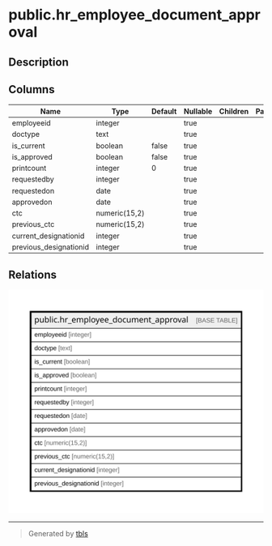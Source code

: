 # public.hr_employee_document_approval

## Description

## Columns

| Name | Type | Default | Nullable | Children | Parents | Comment |
| ---- | ---- | ------- | -------- | -------- | ------- | ------- |
| employeeid | integer |  | true |  |  |  |
| doctype | text |  | true |  |  |  |
| is_current | boolean | false | true |  |  |  |
| is_approved | boolean | false | true |  |  |  |
| printcount | integer | 0 | true |  |  |  |
| requestedby | integer |  | true |  |  |  |
| requestedon | date |  | true |  |  |  |
| approvedon | date |  | true |  |  |  |
| ctc | numeric(15,2) |  | true |  |  |  |
| previous_ctc | numeric(15,2) |  | true |  |  |  |
| current_designationid | integer |  | true |  |  |  |
| previous_designationid | integer |  | true |  |  |  |

## Relations

![er](public.hr_employee_document_approval.svg)

---

> Generated by [tbls](https://github.com/k1LoW/tbls)
